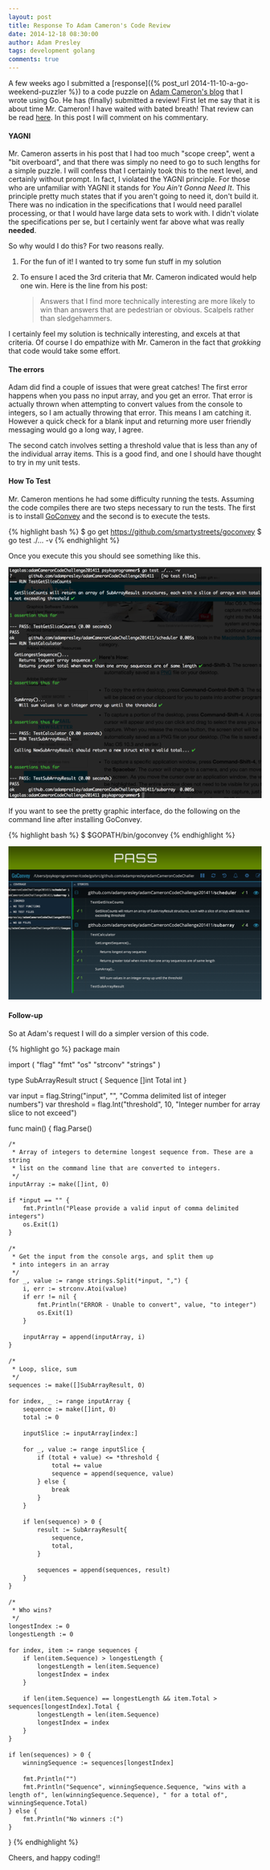 ```yaml
---
layout: post
title: Response To Adam Cameron's Code Review
date: 2014-12-18 08:30:00
author: Adam Presley
tags: development golang
comments: true
---
```

A few weeks ago I submitted a [response]({% post_url 2014-11-10-a-go-weekend-puzzler %}) to a code puzzle on [Adam Cameron's blog](http://blog.adamcameron.me) that I wrote using Go. He has (finally) submitted a review! First let me say that it is about time Mr. Cameron! I have waited with bated breath! That review can be read [here](http://blog.adamcameron.me/2014/12/weekend-quiz-adam-presleys-answer-go.html). In this post I will comment on his commentary.

#### YAGNI
Mr. Cameron asserts in his post that I had too much "scope creep", went a "bit overboard", and that there was simply no need to go to such lengths for a simple puzzle. I will confess that I certainly took this to the next level, and certainly without prompt. In fact, I violated the YAGNI principle. For those who are unfamiliar with YAGNI it stands for *You Ain't Gonna Need It*. This principle pretty much states that if you aren't going to need it, don't build it. There was no indication in the specifications that I would need parallel processing, or that I would have large data sets to work with. I didn't violate the specifications per se, but I certainly went far above what was really **needed**.

So why would I do this? For two reasons really.

1. For the fun of it! I wanted to try some fun stuff in my solution
2. To ensure I aced the 3rd criteria that Mr. Cameron indicated would help one win. Here is the line from his post:

    > Answers that I find more technically interesting are more likely to win than answers that are pedestrian
    > or obvious. Scalpels rather than sledgehammers.

I certainly feel my solution is technically interesting, and excels at that criteria. Of course I do empathize with Mr. Cameron in the fact that *grokking* that code would take some effort.

#### The errors
Adam did find a couple of issues that were great catches! The first error happens when you pass no input array, and you get an error. That error is actually thrown when attempting to convert values from the console to integers, so I am actually throwing that error. This means I am catching it. However a quick check for a blank input and returning more user friendly messaging would go a long way, I agree.

The second catch involves setting a threshold value that is less than any of the individual array items. This is a good find, and one I should have thought to try in my unit tests.

#### How To Test
Mr. Cameron mentions he had some difficulty running the tests. Assuming the code compiles there are two steps necessary to run the tests. The first is to install [GoConvey](https://github.com/smartystreets/goconvey) and the second is to execute the tests.

{% highlight bash %}
$ go get https://github.com/smartystreets/goconvey
$ go test ./... -v
{% endhighlight %}

Once you execute this you should see something like this.

![Screenshot 1](/assets/adampresley/images/posts/adamCameronPuzzle-tests-screenshot1.png)

If you want to see the pretty graphic interface, do the following on the command line after installing GoConvey.

{% highlight bash %}
$ $GOPATH/bin/goconvey
{% endhighlight %}

![Screenshot 2](/assets/adampresley/images/posts/adamCameronPuzzle-tests-screenshot2.png)

#### Follow-up
So at Adam's request I will do a simpler version of this code.

{% highlight go %}
package main

import (
    "flag"
    "fmt"
    "os"
    "strconv"
    "strings"
)

type SubArrayResult struct {
    Sequence []int
    Total    int
}

var input = flag.String("input", "", "Comma delimited list of integer numbers")
var threshold = flag.Int("threshold", 10, "Integer number for array slice to not exceed")

func main() {
    flag.Parse()

    /*
     * Array of integers to determine longest sequence from. These are a string
     * list on the command line that are converted to integers.
     */
    inputArray := make([]int, 0)

    if *input == "" {
        fmt.Println("Please provide a valid input of comma delimited integers")
        os.Exit(1)
    }

    /*
     * Get the input from the console args, and split them up
     * into integers in an array
     */
    for _, value := range strings.Split(*input, ",") {
        i, err := strconv.Atoi(value)
        if err != nil {
            fmt.Println("ERROR - Unable to convert", value, "to integer")
            os.Exit(1)
        }

        inputArray = append(inputArray, i)
    }

    /*
     * Loop, slice, sum
     */
    sequences := make([]SubArrayResult, 0)

    for index, _ := range inputArray {
        sequence := make([]int, 0)
        total := 0

        inputSlice := inputArray[index:]

        for _, value := range inputSlice {
            if (total + value) <= *threshold {
                total += value
                sequence = append(sequence, value)
            } else {
                break
            }
        }

        if len(sequence) > 0 {
            result := SubArrayResult{
                sequence,
                total,
            }

            sequences = append(sequences, result)
        }
    }

    /*
     * Who wins?
     */
    longestIndex := 0
    longestLength := 0

    for index, item := range sequences {
        if len(item.Sequence) > longestLength {
            longestLength = len(item.Sequence)
            longestIndex = index
        }

        if len(item.Sequence) == longestLength && item.Total > sequences[longestIndex].Total {
            longestLength = len(item.Sequence)
            longestIndex = index
        }
    }

    if len(sequences) > 0 {
        winningSequence := sequences[longestIndex]

        fmt.Println("")
        fmt.Println("Sequence", winningSequence.Sequence, "wins with a length of", len(winningSequence.Sequence), " for a total of", winningSequence.Total)
    } else {
        fmt.Println("No winners :(")
    }
}
{% endhighlight %}

Cheers, and happy coding!!

